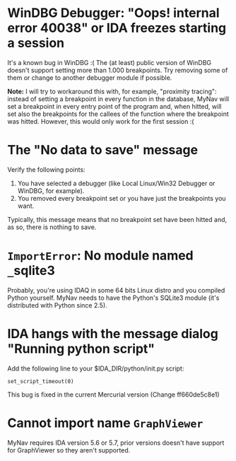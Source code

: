 # WinDBG Debugger: "Oops! internal error 40038" or IDA freezes starting a session #

It's a known bug in WinDBG :( The (at least) public version of WinDBG doesn't support setting more than 1.000 breakpoints. Try removing some of them or change to another debugger module if possible.

**Note:** I will try to workaround this with, for example, "proximity tracing": instead of setting a breakpoint in every function in the database, MyNav will set a breakpoint in every entry point of the program and, when hitted, will set also the breakpoints for the callees of the function where the breakpoint was hitted. However, this would only work for the first session :(

# The "No data to save" message #

Verify the following points:

  1. You have selected a debugger (like Local Linux/Win32 Debugger or WinDBG, for example).
  1. You removed every breakpoint set or you have just the breakpoints you want.

Typically, this message means that no breakpoint set have been hitted and, as so, there is nothing to save.

# `ImportError`: No module named `_`sqlite3 #

Probably, you're using IDAQ in some 64 bits Linux distro and you compiled Python yourself. MyNav needs to have the Python's SQLite3 module (it's distributed with Python since 2.5).

# IDA hangs with the message dialog "Running python script" #

Add the following line to your $IDA\_DIR/python/init.py script:

```
set_script_timeout(0)
```

This bug is fixed in the current Mercurial version (Change ff660de5c8e1)

# Cannot import name `GraphViewer` #

MyNav requires IDA version 5.6 or 5.7, prior versions doesn't have support for GraphViewer so they aren't supported.